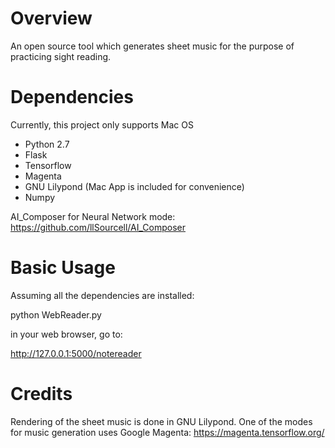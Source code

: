 # 
Overview
============
An open source tool which generates sheet music for the purpose of practicing sight reading.

Dependencies
============
Currently, this project only supports Mac OS
* Python 2.7
* Flask
* Tensorflow
* Magenta
* GNU Lilypond (Mac App is included for convenience)
* Numpy

AI_Composer for Neural Network mode: https://github.com/llSourcell/AI_Composer

Basic Usage
===========

Assuming all the dependencies are installed:

python WebReader.py 

in your web browser, go to:

http://127.0.0.1:5000/notereader

Credits
===========

Rendering of the sheet music is done in GNU Lilypond. One of the modes for music generation uses Google Magenta: https://magenta.tensorflow.org/